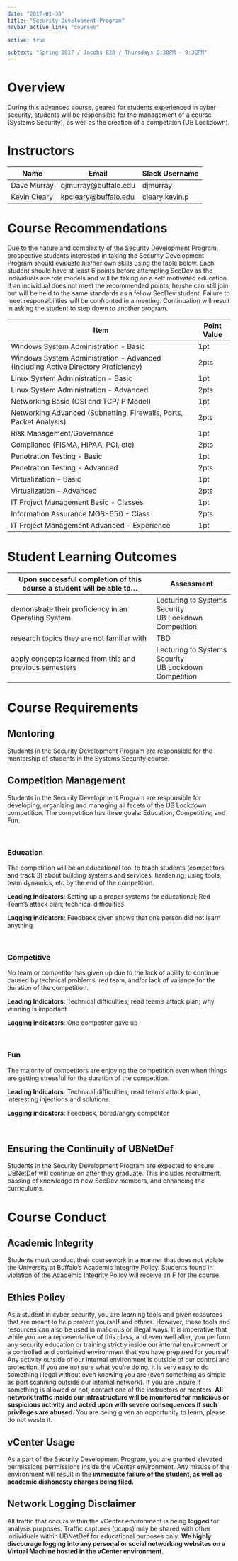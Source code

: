 ```yaml
---
date: "2017-01-30"
title: "Security Development Program"
navbar_active_link: "courses"

active: true

subtext: "Spring 2017 / Jacobs B30 / Thursdays 6:30PM - 9:30PM"
---
```


# Overview
During this advanced course, geared for students experienced in cyber security, students will be responsible for the management of a course (Systems Security), as well as the creation of a competition (UB Lockdown).

# Instructors
<table class="table">
	<thead>
		<tr>
			<th>Name</th>
			<th>Email</th>
			<th>Slack Username</th>
		</tr>
	</thead>
	<tbody>
		<tr>
			<td>Dave Murray</td>
			<td>djmurray@buffalo.edu</td>
			<td>djmurray</td>
		</tr>
		<tr>
			<td>Kevin Cleary</td>
			<td>kpcleary@buffalo.edu</td>
			<td>cleary.kevin.p</td>
		</tr>
	</tbody>
</table>

# Course Recommendations
Due to the nature and complexity of the Security Development Program, prospective students interested in taking the Security Development Program should evaluate his/her own skills using the table below.  Each student should have at least 6 points before attempting SecDev as the individuals are role models and will be taking on a self motivated education. If an individual does not meet the recommended points, he/she can still join but will be held to the same standards as a fellow SecDev student. Failure to meet responsibilities will be confronted in a meeting.  Continuation will result in asking the student to step down to another program.

<table class="table">
	<thead>
		<tr>
			<th>Item</th>
			<th>Point Value</th>
		</tr>
	</thead>
	<tbody>
		<tr>
			<td>Windows System Administration - Basic</td>
			<td>1pt</td>
		</tr>
		<tr>
			<td>Windows System Administration - Advanced (Including Active Directory Proficiency)</td>
			<td>2pts</td>
		</tr>
		<tr>
			<td>Linux System Administration - Basic</td>
			<td>1pt</td>
		</tr>
		<tr>
			<td>Linux System Administration - Advanced</td>
			<td>2pts</td>
		</tr>
		<tr>
			<td>Networking Basic (OSI and TCP/IP Model)</td>
			<td>1pt</td>
		</tr>
		<tr>
			<td>Networking Advanced (Subnetting, Firewalls, Ports, Packet Analysis)</td>
			<td>2pts</td>
		</tr>
		<tr>
			<td>Risk Management/Governance</td>
			<td>1pt</td>
		</tr>
		<tr>
			<td>Compliance (FISMA, HIPAA, PCI, etc)</td>
			<td>2pts</td>
		</tr>
		<tr>
			<td>Penetration Testing - Basic</td>
			<td>1pt</td>
		</tr>
		<tr>
			<td>Penetration Testing - Advanced</td>
			<td>2pts</td>
		</tr>
		<tr>
			<td>Virtualization - Basic</td>
			<td>1pt</td>
		</tr>
		<tr>
			<td>Virtualization - Advanced</td>
			<td>2pts</td>
		</tr>
		<tr>
			<td>IT Project Management Basic - Classes</td>
			<td>1pt</td>
		</tr>
		<tr>
			<td>Information Assurance MGS-650 - Class</td>
			<td>2pts</td>
		</tr>
		<tr>
			<td>IT Project Management Advanced - Experience</td>
			<td>1pt</td>
		</tr>
	</tbody>
</table>

# Student Learning Outcomes
<table class="table">
	<thead>
		<tr>
			<th>Upon successful completion of this course a student will be able to&hellip;</th>
			<th>Assessment</th>
		</tr>
	</thead>
	<tbody>
		<tr>
			<td>demonstrate their proficiency in an Operating System </td>
			<td>Lecturing to Systems Security<br />UB Lockdown Competition</td>
		</tr>
		<tr>
			<td>research topics they are not familiar with</td>
			<td>TBD</td>
		</tr>
		<tr>
			<td>apply concepts learned from this and previous semesters</td>
			<td>Lecturing to Systems Security<br />UB Lockdown Competition</td>
		</tr>
	</tbody>
</table>

# Course Requirements
## Mentoring
Students in the Security Development Program are responsible for the mentorship of students in the Systems Security course.

## Competition Management
Students in the Security Development Program are responsible for developing, organizing and managing all facets of the UB Lockdown competition.  The competition has three goals: Education, Competitive, and Fun.

<p>&nbsp;</p>

### Education
The competition will be an educational tool to teach students (competitors and track 3) about building systems and services, hardening, using tools, team dynamics, etc by the end of the competition.

**Leading Indicators**: Setting up a proper systems for educational; Red Team’s attack plan; technical difficulties

**Lagging indicators**: Feedback given shows that one person did not learn anything

<p>&nbsp;</p>

### Competitive
No team or competitor has given up due to the lack of ability to continue caused by technical problems, red team, and/or lack of valiance for the duration of the competition.

**Leading Indicators**: Technical difficulties; read team’s attack plan; why winning is important

**Lagging indicators**: One competitor gave up

<p>&nbsp;</p>

### Fun
The majority of competitors are enjoying the competition even when things are getting stressful for the duration of the competition.

**Leading Indicators**: Technical difficulties, read team’s attack plan, interesting injections and solutions.

**Lagging indicators**: Feedback, bored/angry competitor

<p>&nbsp;</p>

## Ensuring the Continuity of UBNetDef
Students in the Security Development Program are expected to ensure UBNetDef will continue on after they graduate.  This includes recruitment, passing of knowledge to new SecDev members, and enhancing the curriculums.

# Course Conduct
## Academic Integrity
Students must conduct their coursework in a manner that does not violate the University at Buffalo’s Academic Integrity Policy.  Students found in violation of the [Academic Integrity Policy](http://undergrad-catalog.buffalo.edu/policies/course/integrity.html) will receive an F for the course.

## Ethics Policy
As a student in cyber security, you are learning tools and given resources that are meant to help protect yourself and others. However, these tools and resources can also be used in malicious or illegal ways. It is imperative that while you are a representative of this class, and even well after, you perform any security education or training strictly inside our internal environment or a controlled and contained environment that you have prepared for yourself. Any activity outside of our internal environment is outside of our control and protection. If you are not sure what you’re doing, it is very easy to do something illegal without even knowing you are (even something as simple as port scanning outside our internal network). If you are unsure if something is allowed or not, contact one of the instructors or mentors. **All network traffic inside our infrastructure will be monitored for malicious or suspicious activity and acted upon with severe consequences if such privileges are abused.** You are being given an opportunity to learn, please do not waste it.

## vCenter Usage
As a part of the Security Development Program, you are granted elevated permissions permissions inside the vCenter environment.  Any misuse of the environment will result in the **immediate failure of the student, as well as academic dishonesty charges being filed.**

## Network Logging Disclaimer
All traffic that occurs within the vCenter environment is being **logged** for analysis purposes.  Traffic captures (pcaps) may be shared with other individuals within UBNetDef for educational purposes only. **We highly discourage logging into any personal or social networking websites on a Virtual Machine hosted in the vCenter environment.**
